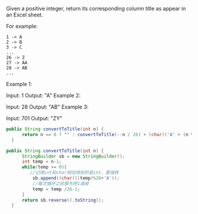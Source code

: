 Given a positive integer, return its corresponding column title as appear in an Excel sheet.

For example:

    1 -> A
    2 -> B
    3 -> C
    ...
    26 -> Z
    27 -> AA
    28 -> AB 
    ...
Example 1:

Input: 1
Output: "A"
Example 2:

Input: 28
Output: "AB"
Example 3:

Input: 701
Output: "ZY"

```java
public String convertToTitle(int n) {
      return n == 0 ? "" : convertToTitle(--n / 26) + (char)('A' + (n % 26));
  }
```

```java
public String convertToTitle(int n) {
      StringBuilder sb = new StringBuilder();
      int temp = n-1;
      while(temp >= 0){
         //记得int和char相加得到的是int，要强转
          sb.append((char)((temp)%26+'A'));
          //每次循环之前要先把1减掉
          temp = temp /26-1;
      }
      return sb.reverse().toString();
  }
```
